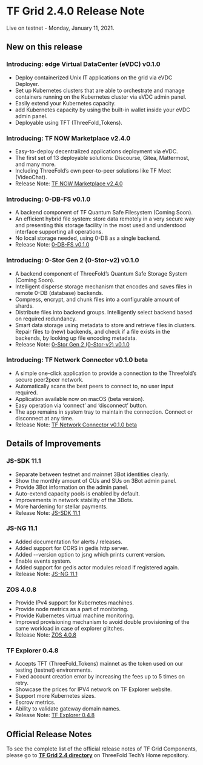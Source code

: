 # TF Grid 2.4.0 Release Note

Live on testnet - Monday, January 11, 2021.

## New on this release

### Introducing: edge Virtual DataCenter (eVDC) v0.1.0

- Deploy containerized Unix IT applications on the grid via eVDC Deployer.
- Set up Kubernetes clusters that are able to orchestrate and manage containers running on the Kubernetes cluster via eVDC admin panel.
- Easily extend your Kubernetes capacity.
- add Kubernetes capacity by using the built-in wallet inside your eVDC admin panel.
- Deployable using TFT (ThreeFold_Tokens).

### Introducing: TF NOW Marketplace v2.4.0

- Easy-to-deploy decentralized applications deployment via eVDC.
- The first set of 13 deployable solutions: Discourse, Gitea, Mattermost, and many more.
- Including ThreeFold’s own peer-to-peer solutions like TF Meet (VideoChat).
- Release Note: [TF NOW Marketplace v2.4.0](https://github.com/threefoldtech/vdc-solutions-charts/releases)

### Introducing: 0-DB-FS v0.1.0

- A backend component of TF Quantum Safe Filesystem (Coming Soon).
- An efficient hybrid file system: store data remotely in a very secure way and presenting this storage facility in the most used and understood interface supporting all operations.
- No local storage needed, using 0-DB as a single backend.
- Release Note: [0-DB-FS v0.1.0](https://github.com/threefoldtech/0-db-fs/releases/tag/v0.1.0)

### Introducing: 0-Stor Gen 2 (0-Stor-v2) v0.1.0

- A backend component of ThreeFold’s Quantum Safe Storage System (Coming Soon).
- Intelligent disperse storage mechanism that encodes and saves files in remote 0-DB (database) backends.
- Compress, encrypt, and chunk files into a configurable amount of shards.
- Distribute files into backend groups. Intelligently select backend based on required redundancy.
- Smart data storage using metadata to store and retrieve files in clusters. Repair files to (new) backends, and check if a file exists in the backends, by looking up file encoding metadata.
- Release Note: [0-Stor Gen 2 (0-Stor-v2) v0.1.0](https://github.com/threefoldtech/0-stor_v2/releases/tag/v0.1.0)

### Introducing: TF Network Connector v0.1.0 beta

- A simple one-click application to provide a connection to the Threefold’s secure peer2peer network.
- Automatically scans the best peers to connect to, no user input required.
- Application available now on macOS (beta version).
- Easy operation via ‘connect’ and ‘disconnect’ button.
- The app remains in system tray to maintain the connection. Connect or disconnect at any time.
- Release Note: [TF Network Connector v0.1.0 beta](https://github.com/threefoldtech/yggdrasil-desktop-client)

## Details of Improvements

### JS-SDK 11.1

- Separate between testnet and mainnet 3Bot identities clearly.
- Show the monthly amount of CUs and SUs on 3Bot admin panel.
- Provide 3Bot information on the admin panel.
- Auto-extend capacity pools is enabled by default.
- Improvements in network stability of the 3Bots.
- More hardening for stellar payments.
- Release Note: [JS-SDK 11.1](https://github.com/threefoldtech/js-sdk/releases)

### JS-NG 11.1

- Added documentation for alerts / releases.
- Added support for CORS in gedis http server.
- Added --version option to jsng which prints current version.
- Enable events system.
- Added support for gedis actor modules reload if registered again.
- Release Note: [JS-NG 11.1](https://github.com/threefoldtech/js-ng/releases)

### ZOS 4.0.8

- Provide IPv4 support for Kubernetes machines.
- Provide node metrics as a part of monitoring.
- Provide Kubernetes virtual machine monitoring.
- Improved provisioning mechanism to avoid double provisioning of the same workload in case of explorer glitches.
- Release Note: [ZOS 4.0.8](https://github.com/threefoldtech/zos/releases/tag/v0.4.8)

### TF Explorer 0.4.8

- Accepts TFT (ThreeFold_Tokens) mainnet as the token used on our testing (testnet) environments.
- Fixed account creation error by increasing the fees up to 5 times on retry.
- Showcase the prices for IPV4 network on TF Explorer website.
- Support more Kubernetes sizes.
- Escrow metrics.
- Ability to validate gateway domain names.
- Release Note: [TF Explorer 0.4.8](https://github.com/threefoldtech/tfexplorer/releases/tag/v0.4.8)

## Official Release Notes

To see the complete list of the official release notes of TF Grid Components, please go to [**TF Grid 2.4 directory**](https://github.com/threefoldtech/home/blob/master/products/tfgrid2.4.md) on ThreeFold Tech’s Home repository.
